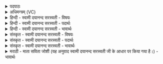 <details><summary>पदपाठः</summary>

वे॒दः। अ॒सि॒। येन॑। त्वम्। दे॒व॒। वे॒द॒। दे॒वेभ्यः॑। वे॒दः। अभ॑वः। तेन॑। मह्य॑म्। वे॒दः॒। भू॒याः॒। देवाः॑। गा॒तु॒वि॒द॒ इति॑ गातुऽविदः। गा॒तुम्। वि॒त्त्वा। गा॒तुम्। इ॒त॒। मन॑सः। प॒ते॒। इ॒मम्। दे॒व॒। य॒ज्ञम्। स्वाहा॑। वाते॑। धाः॒। २१।
</details>

<details><summary>अधिमन्त्रम् (VC)</summary>

- प्रजापतिर्देवता
- वामदेव ऋषिः
- भुरिग् ब्राह्मी बृहती
- मध्यमः
</details>

<details><summary>हिन्दी - स्वामी दयानन्द सरस्वती - विषयः</summary>

सो जगदीश्वर कैसा है। सो इस विषय का उपदेश अगले मन्त्र में किया है ॥
</details>

<details><summary>हिन्दी - स्वामी दयानन्द सरस्वती - पदार्थः</summary>

पदार्थान्वयभाषाः -  हे (देव) शुभ गुणों के देनेहारे जगदीश्वर ! (त्वम्) आप (वेदः) चराचर जगत् के जाननेवाले (असि) हैं, सब जगत् को (वेद) जानते हैं तथा (येन) जिस विज्ञान वा वेद से (देवेभ्यः) विद्वानों के लिये (वेदः) पदार्थों के जाननेवाले (अभवः) होते हैं, (तेन) उस विज्ञान के प्रकाश से आप (मह्यम्) मेरे लिये, जो कि मैं विशेष ज्ञान की इच्छा कर रहा हूँ, (वेदः) विज्ञान देनेवाले (भूयाः) हूजिये। हे (गातुविदः) स्तुति के जाननेवाले (देवाः) विद्वानो ! जिस वेद से मनुष्य सब विद्याओं को जानते हैं, उससे तुम लोग (गातुम्) विशेष ज्ञान को (वित्त्वा) प्राप्त होकर (गातुम्) प्रशंसा करने योग्य वेद को (इत) प्राप्त हो। हे (मनसस्पते) विज्ञान से पालन करने हारे (देव) सर्वजगत् प्रकाशक परमेश्वर आप (इमम्) प्रत्यक्ष अनुष्ठान करने योग्य (यज्ञम्) क्रियाकाण्ड से सिद्ध होनेवाले यज्ञरूप संसार को (स्वाहा) क्रिया के अनुकूल (वाते) पवन के बीच (धाः) स्थित कीजिये। हे विद्वानो ! उस विज्ञान से विशेष ज्ञान देनेवाले परमेश्वर ही की नित्य उपासना करो ॥२१॥
</details>

<details><summary>हिन्दी - स्वामी दयानन्द सरस्वती - भावार्थः</summary>

भावार्थभाषाः -  हे विद्वान् मनुष्यो ! तुम लोगों को जिस वेद जाननेवाले परमेश्वर ने वेदविद्या प्रकाशित की है, उसकी उपासना करके उसी वेदविद्या को जान कर और क्रियाकाण्ड का अनुष्ठान करके सब का हित सम्पादन करना चाहिये, क्योंकि वेदों के विज्ञान के विना तथा उसमें जो-जो कहे हुए काम हैं, उनके किये विना मनुष्यों को कभी सुख नहीं हो सकता। तुम लोग वेदविद्या से जो सब का साक्षी ईश्वर देव है, उस को सब जगह व्यापक मानके नित्य धर्म में रहो ॥२१॥
</details>

<details><summary>संस्कृत - स्वामी दयानन्द सरस्वती - विषयः</summary>

स जगदीश्वरः कीदृशोऽस्तीत्युपदिश्यते ॥
</details>

<details><summary>संस्कृत - स्वामी दयानन्द सरस्वती - पदार्थः</summary>

पदार्थान्वयभाषाः -  हे देव जगदीश्वर ! येन त्वं वेदोऽसि सर्वं च वेद, येन च त्वं देवेभ्यो वेदोऽभवस्तेन त्वं मह्यमपि वेदो भूयाः। हे गातुविदो देवा भवन्तो येन वेदेन सर्वा विद्या विदन्ति, येन यूयं गातुं वित्त्वा गातुमित। हे मनसस्पते देव ! त्वमिमं यज्ञं वाते धाः स्वाहा हे देवास्तमिमं मनसस्पतिं परमेश्वरमेव देवं नित्यमुपासीध्वम् ॥२१॥
</details>

<details><summary>संस्कृत - स्वामी दयानन्द सरस्वती - भावार्थः</summary>

भावार्थभाषाः -  हे विद्वांसो मनुष्या ! यूयं येन सर्ववेत्रा वेदविद्या प्रकाशिता तमेवोपास्यं विदित्वा क्रियाकाण्डमनुष्ठाय सर्वहितं सम्पादयत। नैव वेदविज्ञानेन तत्रोक्तविधानानुकूलस्यानुष्ठानेन च विना मनुष्याणां कदाचित् सुखं सम्भवति, वेदविद्यया सर्वसाक्षिणमीश्वरं देवं सर्वतो व्यापकं मत्वैव नित्यं धर्मस्यानुष्ठातारो भवतेति ॥२१॥
</details>

<details><summary>मराठी - माता सविता जोशी (यह अनुवाद स्वामी दयानन्द सरस्वती जी के आधार पर किया गया है।) - भावार्थः</summary>

भावार्थभाषाः -  हे विद्वान माणसांनो ! तुमच्यासाठी ज्या परमेश्वराने वेदविद्या प्रकट केलेली आहे त्याची उपासना करून वेदविद्या जाणा व कार्याचे अनुष्ठान करून सर्वांचे हित करा. कारण वेदाच्या ज्ञानाशिवाय व त्यात सांगितलेले कर्म केल्याशिवाय माणसांना कधीच सुख प्राप्त होऊ शकत नाही. ईश्वर हा सर्वसाक्षी व सर्वव्यापक आहे, असे वेदात वर्णिलेले आहे. हे जाणून तुम्ही सदैव धर्माचे पालन करा.
</details>